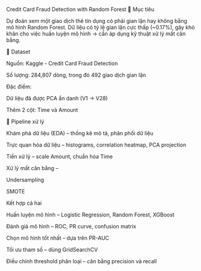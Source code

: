 Credit Card Fraud Detection with Random Forest
🎯 Mục tiêu

Dự đoán xem một giao dịch thẻ tín dụng có phải gian lận hay không bằng mô hình Random Forest.
Dữ liệu có tỷ lệ gian lận cực thấp (~0.17%), gây khó khăn cho việc huấn luyện mô hình → cần áp dụng kỹ thuật xử lý mất cân bằng.

📁 Dataset

Nguồn: Kaggle - Credit Card Fraud Detection

Số lượng: 284,807 dòng, trong đó 492 giao dịch gian lận

Đặc điểm:

Dữ liệu đã được PCA ẩn danh (V1 → V28)

Thêm 2 cột: Time và Amount

🔄 Pipeline xử lý

Khám phá dữ liệu (EDA) – thống kê mô tả, phân phối dữ liệu

Trực quan hóa dữ liệu – histograms, correlation heatmap, PCA projection

Tiền xử lý – scale Amount, chuẩn hóa Time

Xử lý mất cân bằng –

Undersampling

SMOTE

Kết hợp cả hai

Huấn luyện mô hình – Logistic Regression, Random Forest, XGBoost

Đánh giá mô hình – ROC, PR curve, confusion matrix

Chọn mô hình tốt nhất – dựa trên PR-AUC

Tối ưu tham số – dùng GridSearchCV

Điều chỉnh threshold phân loại – cân bằng precision và recall
